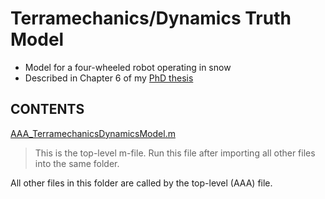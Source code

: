 # Terramechanics/Dynamics Truth Model
- Model for a four-wheeled robot operating in snow
- Described in Chapter 6 of my [PhD thesis](../Thesis/Thesis_AustinLines_FINAL.pdf)


## CONTENTS
[AAA_TerramechanicsDynamicsModel.m](./AAA_TerramechanicsDynamicsModel.m)
> This is the top-level m-file. Run this file after importing all other files into the same folder.

All other files in this folder are called by the top-level (AAA) file.

